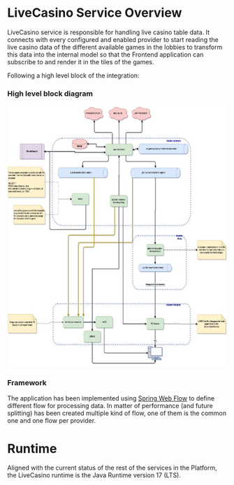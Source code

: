 # LiveCasino Service Overview
LiveCasino service is responsible for handling live casino table data.
It connects with every configured and enabled provider to start reading the live casino data of the different available games
in the lobbies to transform this data into the internal model so that the Frontend application can subscribe to and 
render it in the tiles of the games.

Following a high level block of the integration:
### High level block diagram 
<img src="assets/overview.jpg" width="700" height="600" />

### Framework
The application has been implemented using [Spring Web Flow](https://spring.io/projects/spring-webflow) to define different flow for processing data. In matter of performance (and future splitting) 
has been created multiple kind of flow, one of them is the common one and one flow per provider.

# Runtime
Aligned with the current status of the rest of the services in the Platform, the LiveCasino runtime is the Java Runtime version 17 (LTS).

